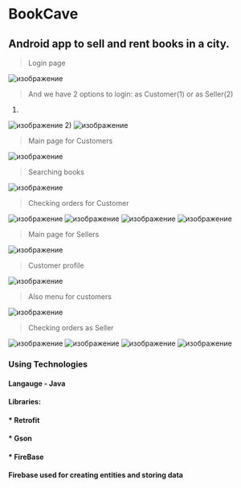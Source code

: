 # BookCave #
## Android app to sell and rent books in a city. ##

> Login page

![изображение](https://user-images.githubusercontent.com/66322879/195850537-28ba943b-f6e3-47f1-9501-eef95b4d29a8.png)

> And we have 2 options to login: as Customer(1) or as Seller(2)

1)
![изображение](https://user-images.githubusercontent.com/66322879/195850692-f33eabab-7d5f-46de-8489-e3c4427a79d3.png)
2)
![изображение](https://user-images.githubusercontent.com/66322879/195850807-9f6507e9-a6c1-4f6c-929d-99b798731347.png)

> Main page for Customers

![изображение](https://user-images.githubusercontent.com/66322879/195850847-dd02ac30-0a63-48ea-af0d-f289ac524447.png)

> Searching books

![изображение](https://user-images.githubusercontent.com/66322879/195850918-bf4463e1-a4bf-4d5c-af14-8d2e8d17bbfb.png)

> Checking orders for Customer

![изображение](https://user-images.githubusercontent.com/66322879/195851199-59635fc1-a85d-414d-be5e-1bc509ae0864.png)
![изображение](https://user-images.githubusercontent.com/66322879/195851206-4e45e421-0f10-4ba0-83d8-761bdca1adb9.png)
![изображение](https://user-images.githubusercontent.com/66322879/195851217-de82e493-1d40-4ff1-9b92-5bc2dd42b384.png)
![изображение](https://user-images.githubusercontent.com/66322879/195851229-d24b8f75-d4fe-4968-a346-b485a6ad0e3c.png)

> Main page for Sellers

![изображение](https://user-images.githubusercontent.com/66322879/195851020-1d536321-1a95-4f89-9002-1e9b3f5217df.png)

> Customer profile

![изображение](https://user-images.githubusercontent.com/66322879/195851311-ae2333c4-ea03-42ab-a689-64fcb5186336.png)

> Also menu for customers

![изображение](https://user-images.githubusercontent.com/66322879/195851083-d53d5616-f68e-45fa-ba06-c20040ee78cd.png)

> Checking orders as Seller

![изображение](https://user-images.githubusercontent.com/66322879/195851094-b7c0edc5-3fa4-46c9-bc19-3e770873518c.png)
![изображение](https://user-images.githubusercontent.com/66322879/195851099-167af566-2aec-4278-95a6-b7542a513ee5.png)
![изображение](https://user-images.githubusercontent.com/66322879/195851116-7f514484-ecb5-4cbd-b963-fa0910f998f4.png)
![изображение](https://user-images.githubusercontent.com/66322879/195852408-8121a18e-2ef1-4337-8da2-23fd1987e4d1.png)

### Using Technologies ###

#### Langauge - Java

#### Libraries:
#### * Retrofit
#### * Gson
#### * FireBase

#### Firebase used for creating entities and storing data




